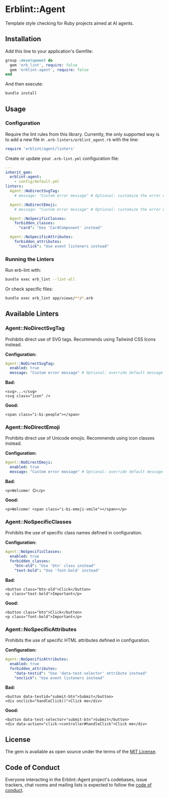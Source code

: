 # Erblint::Agent

Template style checking for Ruby projects aimed at AI agents.

## Installation

Add this line to your application's Gemfile:

```ruby
group :development do
  gem 'erb_lint', require: false
  gem 'erblint-agent', require: false
end
```

And then execute:

```bash
bundle install
```

## Usage

### Configuration

Require the lint rules from this library. Currently, the only supported way is to add a new file in `.erb-linters/erblint_agent.rb` with the line:

```ruby
require 'erblint/agent/linters'
```

Create or update your `.erb-lint.yml` configuration file:

```yaml
---
inherit_gem:
  erblint-agent:
    - config/default.yml
linters:
  Agent::NoDirectSvgTag:
    # message: "Custom error message" # Optional: customize the error message

  Agent::NoDirectEmoji:
    # message: "Custom error message" # Optional: customize the error message

  Agent::NoSpecificClasses:
    forbidden_classes:
      "card": "Use 'CardComponent' instead"

  Agent::NoSpecificAttributes:
    forbidden_attributes:
      "onclick": "Use event listeners instead"
```

### Running the Linters

Run erb-lint with:

```bash
bundle exec erb_lint --lint-all
```

Or check specific files:

```bash
bundle exec erb_lint app/views/**/*.erb
```

## Available Linters

### Agent::NoDirectSvgTag

Prohibits direct use of SVG tags. Recommends using Tailwind CSS Icons instead.

**Configuration:**
```yaml
Agent::NoDirectSvgTag:
  enabled: true
  message: "Custom error message" # Optional: override default message
```

**Bad:**
```erb
<svg>...</svg>
<svg class="icon" />
```

**Good:**
```erb
<span class="i-bi-people"></span>
```

### Agent::NoDirectEmoji

Prohibits direct use of Unicode emojis. Recommends using icon classes instead.

**Configuration:**
```yaml
Agent::NoDirectEmoji:
  enabled: true
  message: "Custom error message" # Optional: override default message
```

**Bad:**
```erb
<p>Welcome! 😊</p>
```

**Good:**
```erb
<p>Welcome! <span class="i-bi-emoji-smile"></span></p>
```

### Agent::NoSpecificClasses

Prohibits the use of specific class names defined in configuration.

**Configuration:**
```yaml
Agent::NoSpecificClasses:
  enabled: true
  forbidden_classes:
    "btn-old": "Use 'btn' class instead"
    "text-bold": "Use 'font-bold' instead"
```

**Bad:**
```erb
<button class="btn-old">Click</button>
<p class="text-bold">Important</p>
```

**Good:**
```erb
<button class="btn">Click</button>
<p class="font-bold">Important</p>
```

### Agent::NoSpecificAttributes

Prohibits the use of specific HTML attributes defined in configuration.

**Configuration:**
```yaml
Agent::NoSpecificAttributes:
  enabled: true
  forbidden_attributes:
    "data-testid": "Use 'data-test-selector' attribute instead"
    "onclick": "Use event listeners instead"
```

**Bad:**
```erb
<button data-testid="submit-btn">Submit</button>
<div onclick="handleClick()">Click me</div>
```

**Good:**
```erb
<button data-test-selector="submit-btn">Submit</button>
<div data-action="click->controller#handleClick">Click me</div>
```

## License

The gem is available as open source under the terms of the [MIT License](https://opensource.org/licenses/MIT).

## Code of Conduct

Everyone interacting in the Erblint::Agent project's codebases, issue trackers, chat rooms and mailing lists is expected to follow the [code of conduct](https://github.com/aki77/erblint-agent/blob/main/CODE_OF_CONDUCT.md).
